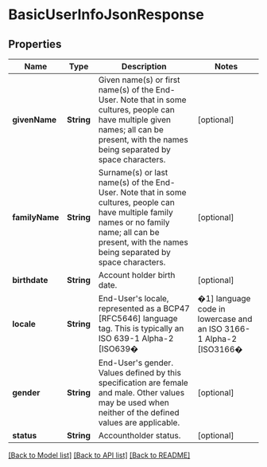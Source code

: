 # BasicUserInfoJsonResponse

## Properties
Name | Type | Description | Notes
------------ | ------------- | ------------- | -------------
**givenName** | **String** | Given name(s) or first name(s) of the End-User. Note that in some cultures, people can have multiple given names; all can be present, with the names being separated by space characters. | [optional] 
**familyName** | **String** | Surname(s) or last name(s) of the End-User. Note that in some cultures, people can have multiple family names or no family name; all can be present, with the names being separated by space characters. | [optional] 
**birthdate** | **String** | Account holder birth date. | [optional] 
**locale** | **String** | End-User&#39;s locale, represented as a  BCP47 [RFC5646] language tag. This is typically an  ISO 639-1 Alpha-2 [ISO639�|�1] language code in lowercase and an  ISO 3166-1 Alpha-2 [ISO3166�|�1] country code in uppercase, separated by a dash. For example,  en-US or  fr-CA. As a compatibility note, some implementations have used an underscore as the separator rather than a dash, for example,  en_US; Relying Parties may choose to accept this locale syntax as well. | [optional] 
**gender** | **String** | End-User&#39;s gender. Values defined by this specification are female and male. Other values may be used when neither of the defined values are applicable. | [optional] 
**status** | **String** | Accountholder status. | [optional] 

[[Back to Model list]](../README.md#documentation-for-models) [[Back to API list]](../README.md#documentation-for-api-endpoints) [[Back to README]](../README.md)


